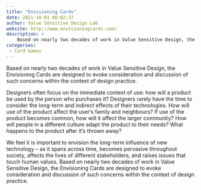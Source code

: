 ```yaml
---
title: "Envisioning Cards"
date: 2021-10-01 06:02:37
author: Value Sensitive Design Lab
website: http://www.envisioningcards.com/
description: >
    Based on nearly two decades of work in Value Sensitive Design, the Envisioning Cards are designed to evoke consideration and discussion of such concerns within the context of design practice.
categories:
 - Card Games
---
```


Based on nearly two decades of work in Value Sensitive Design, the Envisioning Cards are designed to evoke consideration and discussion of such concerns within the context of design practice.

Designers often focus on the immediate context of use: how will a product be used by the person who purchases it? Designers rarely have the time to consider the long-term and indirect effects of their technologies. How will use of the product affect the user’s family and neighbours? If use of the product becomes common, how will it affect the larger community? How will people in a different culture adapt the product to their needs? What happens to the product after it’s thrown away?

We feel it is important to envision the long-term influence of new technology – as it spans across time, becomes pervasive throughout society, affects the lives of different stakeholders, and raises issues that touch human values. Based on nearly two decades of work in Value Sensitive Design, the Envisioning Cards are designed to evoke consideration and discussion of such concerns within the context of design practice.

